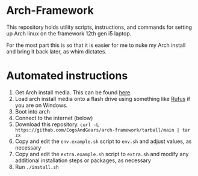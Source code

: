 # Arch-Framework

This repository holds utility scripts, instructions, and commands for setting up Arch linux on the framework 12th gen i5 laptop.

For the most part this is so that it is easier for me to nuke my Arch install and bring it back later, as whim dictates.

# Automated instructions

1. Get Arch install media. This can be found [here](https://wiki.archlinux.org/title/installation_guide).
2. Load arch install media onto a flash drive using something like [Rufus](https://rufus.ie/en/) if you are on Windows.
3. Boot into arch
4. Connect to the internet (below)
5. Download this repository. `curl -L https://github.com/CogsAndGears/arch-framework/tarball/main | tar zx`
6. Copy and edit the `env.example.sh` script to `env.sh` and adjust values, as necessary
7. Copy and edit the `extra.example.sh` script to `extra.sh` and modify any additional installation steps or packages, as necessary
6. Run `./install.sh`
